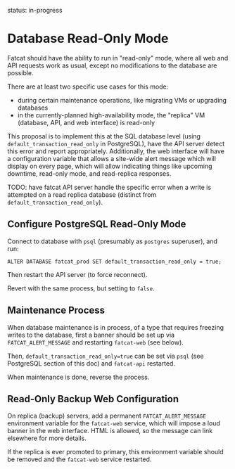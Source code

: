 
status: in-progress

Database Read-Only Mode
=======================

Fatcat should have the ability to run in "read-only" mode, where all web and
API requests work as usual, except no modifications to the database are
possible.

There are at least two specific use cases for this mode:

- during certain maintenance operations, like migrating VMs or upgrading databases
- in the currently-planned high-availability mode, the "replica" VM (database,
  API, and web interface) is read-only

This proposal is to implement this at the SQL database level (using
`default_transaction_read_only` in PostgreSQL), have the API server detect this
error and report appropriately. Additionally, the web interface will have a
configuration variable that allows a site-wide alert message which will display
on every page, which will allow indicating things like upcoming downtime, read-only
mode, and read-replica responses.

TODO: have fatcat API server handle the specific error when a write is
attempted on a read replica database (distinct from
`default_transaction_read_only`).


## Configure PostgreSQL Read-Only Mode

Connect to database with `psql` (presumably as `postgres` superuser), and run:

    ALTER DATABASE fatcat_prod SET default_transaction_read_only = true;

Then restart the API server (to force reconnect).

Revert with the same process, but setting to `false`.


## Maintenance Process

When database maintenance is in process, of a type that requires freezing
writes to the database, first a banner should be set up via
`FATCAT_ALERT_MESSAGE` and restarting `fatcat-web` (see below).

Then, `default_transaction_read_only=true` can be set via `psql` (see
PostgreSQL section of this doc) and `fatcat-api` restarted.

When maintenance is done, reverse the process.


## Read-Only Backup Web Configuration

On replica (backup) servers, add a permanent `FATCAT_ALERT_MESSAGE` environment
variable for the `fatcat-web` service, which will impose a loud banner in the
web interface. HTML is allowed, so the message can link elsewhere for more
details.

If the replica is ever promoted to primary, this environment variable should be
removed and the `fatcat-web` service restarted.
